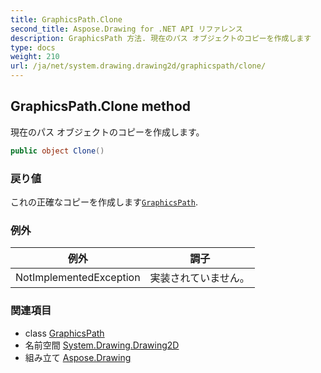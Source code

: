 ```yaml
---
title: GraphicsPath.Clone
second_title: Aspose.Drawing for .NET API リファレンス
description: GraphicsPath 方法. 現在のパス オブジェクトのコピーを作成します
type: docs
weight: 210
url: /ja/net/system.drawing.drawing2d/graphicspath/clone/
---
```

## GraphicsPath.Clone method

現在のパス オブジェクトのコピーを作成します。

```csharp
public object Clone()
```

### 戻り値

これの正確なコピーを作成します[`GraphicsPath`](../).

### 例外

| 例外 | 調子 |
| --- | --- |
| NotImplementedException | 実装されていません。 |

### 関連項目

* class [GraphicsPath](../)
* 名前空間 [System.Drawing.Drawing2D](../../graphicspath/)
* 組み立て [Aspose.Drawing](../../../)


